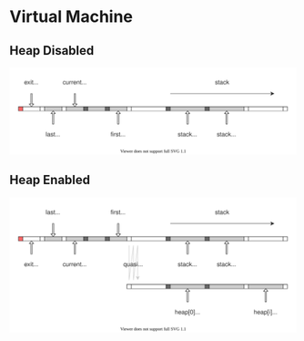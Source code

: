 # Virtual Machine

## Heap Disabled

![](./img/8a0bb357-f4e4-4a75-9022-7d69b3f638bb.drawio.svg)

## Heap Enabled

![](./img/d2d7e023-5476-412c-b10f-bd2eeb4782b7.drawio.svg)
